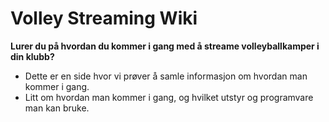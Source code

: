 # Volley Streaming Wiki

**Lurer du på hvordan du kommer i gang med å streame volleyballkamper i din klubb?**

- Dette er en side hvor vi prøver å samle informasjon om hvordan man kommer i gang.
- Litt om hvordan man kommer i gang, og hvilket utstyr og programvare man kan bruke.
